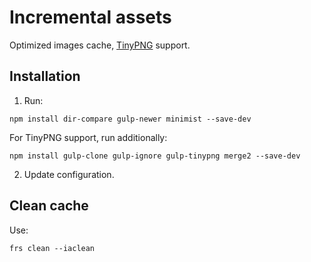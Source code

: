 # Incremental assets

Optimized images cache, [TinyPNG](https://tinypng.com/) support.

## Installation

1. Run:
  
  ```
  npm install dir-compare gulp-newer minimist --save-dev
  ```

  For TinyPNG support, run additionally:
  
  ```
  npm install gulp-clone gulp-ignore gulp-tinypng merge2 --save-dev
  ```
2. Update configuration.


## Clean cache

Use:

```
frs clean --iaclean
```
